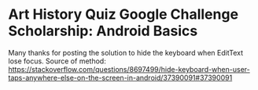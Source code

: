# Art History Quiz Google Challenge Scholarship: Android Basics
Many thanks for posting the solution to hide the keyboard when EditText lose focus.
Source of method:
https://stackoverflow.com/questions/8697499/hide-keyboard-when-user-taps-anywhere-else-on-the-screen-in-android/37390091#37390091
